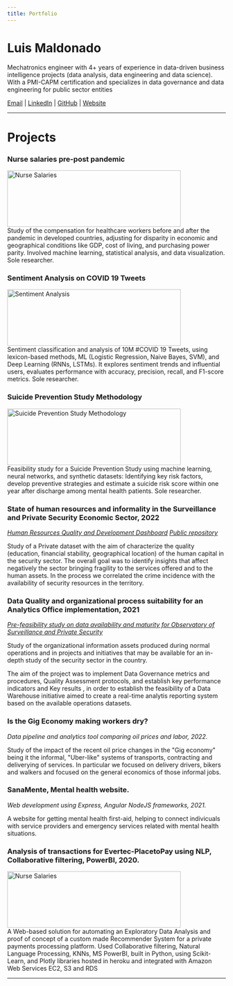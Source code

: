 ```yaml
---
title: Portfolio
---
```


# Luis Maldonado

Mechatronics engineer with 4+ years of experience in data-driven business intelligence projects (data analysis, data engineering and data science). 
With a PMI-CAPM certification and specializes in data governance and data engineering for public sector entities

[Email](mailto:lg.maldonado@outlook.com) | [LinkedIn](https://www.linkedin.com/in/lg-maldonado) | [GitHub](https://github.com/l-maldonado) | [Website](https://luisgmaldonado.wordpress.com)

---


# Projects  

### **Nurse salaries pre-post pandemic**  
<a href="https://l-maldonado.github.io/Nurse_Salaries_Project"><img src="https://www.datascienceportfol.io/static/profile_pics/pr0_F52F19A04C416053149A.jpg" alt="Nurse Salaries" width="400" height="130"></img></a>  
Study of the compensation for healthcare workers before and after the pandemic in developed countries, adjusting for disparity in economic and geographical conditions like GDP, cost of living, and purchasing power parity.   Involved machine learning, statistical analysis, and data visualization. Sole researcher.


### **Sentiment Analysis on COVID 19 Tweets**  
<a href="https://l-maldonado.github.io/Sentiment-Analysis-on-Twitter-Data/"><img src="https://www.datascienceportfol.io/static/profile_pics/pr1_7624F6E6945F21854567.png" alt="Sentiment Analysis" width="400" height="130"></img></a>  
Sentiment classification and analysis of 10M #COVID 19 Tweets, using lexicon-based methods, ML (Logistic Regression, Naive Bayes, SVM), and Deep Learning (RNNs, LSTMs). It explores sentiment trends and influential users, evaluates performance with accuracy, precision, recall, and F1-score metrics. Sole researcher.


### **Suicide Prevention Study Methodology**  
<a href="https://github.com/l-maldonado/Methodology-for-a-Suicide-Prevention-Study"><img src="https://www.datascienceportfol.io/static/profile_pics/pr2_50B6982A186BAB7C4216.png" alt="Suicide Prevention Study Methodology" width="400" height="130"></img></a>  
Feasibility study for a Suicide Prevention Study using machine learning, neural networks, and synthetic datasets: Identifying key risk factors, develop preventive strategies and estimate a suicide risk score within one year after discharge among mental health patients. Sole researcher.


### **State of human resources and informality in the Surveillance and Private Security Economic Sector, 2022**
*[Human Resources Quality and Development Dashboard](https://pruebas-supervigilancia.nexura.com/observatorio/publicaciones/7348/tablero-de-recurso-humano/)*
*[Public repository](https://github.com/l-maldonado/Observatorio_SVSP)*

Study of a Private dataset with the aim of characterize the quality (education, financial stability, geographical location) of the human capital in the security sector. The overall goal was to identify insights that affect negatively the sector bringing fragility to the services offered and to the human assets. In the process we correlated the crime incidence with the availability of security resources in the territory.



### **Data Quality and organizational process suitability for an Analytics Office implementation, 2021**
*[Pre-feasibility study on data availability and maturity for Observatory of Surveillance and Private Security](https://pruebas-supervigilancia.nexura.com/observatorio/publicaciones/7341/estudios-e-investigaciones/)*

Study of the organizational information assets produced during normal operations and in projects and initiatives that may be available for an in-depth study of the security sector in the country. 

The aim of the project was to implement Data Governance metrics and procedures, Quality Assessment protocols, and establish key performance indicators and Key results , in order to establish the feasibility of a Data Warehouse initiative aimed to create a real-time analytis reporting system based on the available operations datasets.



### **Is the Gig Economy making workers dry?**
*Data pipeline and analytics tool comparing oil prices and labor, 2022.*

Study of the impact of the recent oil price changes in the "Gig economy" being it the informal, "Uber-like" systems of transports, contracting and deliverying of services. In particular we focused on delivery drivers, bikers and walkers and focused on the general economics of those informal jobs. 



### **SanaMente, Mental health website.**
*Web development using Express, Angular NodeJS frameworks, 2021.*

A website for getting mental health first-aid, helping to connect indivicuals with service providers and emergency services related with mental health situations.




### **Analysis of  transactions for Evertec-PlacetoPay using NLP, Collaborative filtering, PowerBI, 2020.**
<a href="https://github.com/l-maldonado/team67-ptp"><img src="https://github.com/l-maldonado/team67-ptp/raw/main/static/images/Datafolio1.jpg" alt="Nurse Salaries" width="400" height="130"></img></a>  
A Web-based solution for automating an Exploratory Data Analysis and proof of concept of a custom made Recommender System for a private payments processing platform. Used Collaborative filtering, Natural Language Processing, KNNs, MS PowerBI, built in Python, using Scikit-Learn, and Plotly libraries hosted in heroku and integrated with Amazon Web Services EC2, S3 and RDS 


---

